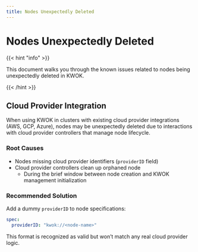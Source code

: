 ```yaml
---
title: Nodes Unexpectedly Deleted
---
```


# Nodes Unexpectedly Deleted

{{< hint "info" >}}

This document walks you through the known issues related to nodes being unexpectedly deleted in KWOK.

{{< /hint >}}

## Cloud Provider Integration

When using KWOK in clusters with existing cloud provider integrations (AWS, GCP, Azure), nodes may be unexpectedly deleted due to interactions with cloud provider controllers that manage node lifecycle.

### Root Causes

- Nodes missing cloud provider identifiers (`providerID` field)
- Cloud provider controllers clean up orphaned node
  - During the brief window between node creation and KWOK management initialization

### Recommended Solution

Add a dummy `providerID` to node specifications:
```yaml
spec:
  providerID: "kwok://<node-name>"
```
This format is recognized as valid but won’t match any real cloud provider logic.
